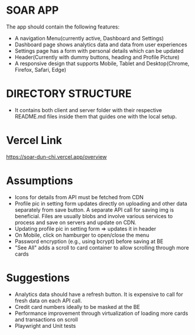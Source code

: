 # SOAR APP

The app should contain the following features:

- A navigation Menu(currently active, Dashboard and Settings)
- Dashboard page shows analytics data and data from user experiences
- Settings page has a form with personal details which can be updated
- Header(Currently with dummy buttons, heading and Profile Picture)
- A responsive design that supports Mobile, Tablet and Desktop(Chrome, Firefox, Safari, Edge)

# DIRECTORY STRUCTURE

- It contains both client and server folder with their respective README.md files inside them that guides one with the local setup.

# Vercel Link

https://soar-dun-chi.vercel.app/overview

# Assumptions

- Icons for details from API must be fetched from CDN
- Profile pic in setting form updates directly on uploading and other data separately from save button. A separate API call for saving img is beneficial. Files are usually blobs and involve various services to process and save on servers and update on CDN.
- Updating profile pic in setting form => updates it in header
- On Mobile, click on hamburger to open/close the menu
- Password encryption (e.g., using bcrypt) before saving at BE
- "See All" adds a scroll to card container to allow scrolling through more cards

# Suggestions

- Analytics data should have a refresh button. It is expensive to call for fresh data on each API call.
- Credit card numbers ideally to be masked at the BE
- Performance improvement through virtualization of loading more cards and transactions on scroll
- Playwright and Unit tests
